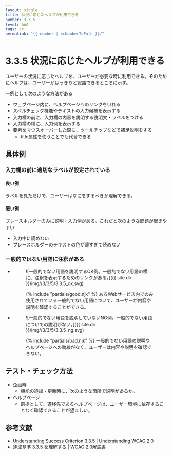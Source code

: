 ```yaml
---
layout: single
title: 状況に応じたヘルプが利用できる
number: 3.3.5
level: AAA
tags: sc
permalink: "{{ number | scNumberToPath }}/"
---
```


# 3.3.5 状況に応じたヘルプが利用できる

ユーザーの状況に応じたヘルプを、ユーザーが必要な時に利用できる。そのためにヘルプは、ユーザーがはっきりと認識できるところに示す。

一例として次のような方法がある

- ウェブページ内に、ヘルプページへのリンクをいれる
- スペルチェック機能やテキストの入力候補を表示する
- 入力欄の前に、入力欄の内容を説明する説明文・ラベルをつける
- 入力欄の横に、入力例を表示する
- 要素をマウスオーバーした際に、ツールチップなどで補足説明をする
  - title属性を使うことでも代替できる

## 具体例

### 入力欄の前に適切なラベルが設定されている

#### 良い例

ラベルを見ただけで、ユーザーはなにをするべきか理解できる。

#### 悪い例

プレースホルダーのみに説明・入力例がある。これだと次のような問題が起きやすい

- 入力中に読めない
- プレースホルダーのテキストの色が薄すぎて読めない

### 一般的ではない用語に注釈がある

<ul class="Figurelist">
<li>
<figure>

![一般的でない用語を説明するOK例。一般的でない用語の横に、注釈を表示するためのリンクがある。]({{ site.dir }}/img//3/3/5/3.3.5_ok.svg)
<figcaption>
{% include "partials/good.njk" %}
あるWebサービス内でのみ使用されている一般的でない用語について、ユーザーが内容や説明を確認することができる。</figcaption>
</figure>
</li>
<li>
<figure>

![一般的でない用語を説明していないNG例。一般的でない用語についての説明がない。]({{ site.dir }}/img//3/3/5/3.3.5_ng.svg)
<figcaption>
{% include "partials/bad.njk" %}
一般的でない用語の説明やヘルプページへの動線がなく、ユーザーは内容や説明を確認できない。</figcaption>
</figure>
</li>
</ul>

## テスト・チェック方法

- 企画時
  - 機能の追加・更新時に、次のような箇所で説明があるか。
- ヘルプページ
  - 前提として、遷移先であるヘルプページは、ユーザー環境に依存することなく確認できることが望ましい。

## 参考文献

- [Understanding Success Criterion 3.3.5 | Understanding WCAG 2.0](https://www.w3.org/TR/UNDERSTANDING-WCAG20/minimize-error-context-help.html)
- [達成基準 3.3.5 を理解する | WCAG 2.0解説書](https://waic.jp/docs/UNDERSTANDING-WCAG20/minimize-error-context-help.html)
